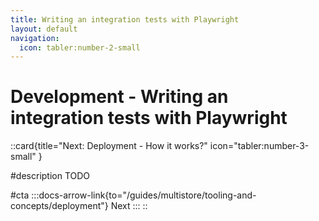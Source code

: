```yaml
---
title: Writing an integration tests with Playwright
layout: default
navigation:
  icon: tabler:number-2-small
---
```


# Development - Writing an integration tests with Playwright


::card{title="Next: Deployment - How it works?" icon="tabler:number-3-small" }

#description
TODO

#cta
:::docs-arrow-link{to="/guides/multistore/tooling-and-concepts/deployment"}
Next
:::
::
